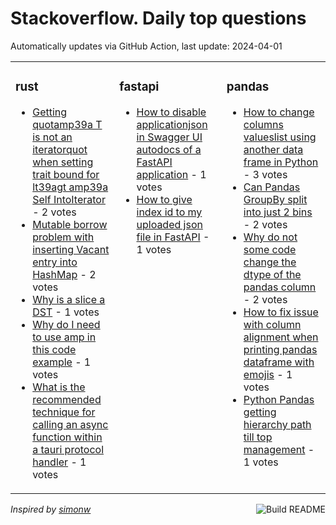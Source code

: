 # Stackoverflow. Daily top questions 

Automatically updates via GitHub Action, last update: <!-- date starts -->2024-04-01<!-- date ends -->


<table><tr><td valign="top" width="33%">

### rust
<!-- rust starts -->
* [Getting quotamp39a T is not an iteratorquot when setting trait bound for lt39agt amp39a Self IntoIterator](https://stackoverflow.com/questions/78254969/getting-a-t-is-not-an-iterator-when-setting-trait-bound-for-a-a-self) - 2 votes
* [Mutable borrow problem with inserting Vacant entry into HashMap](https://stackoverflow.com/questions/78250758/mutable-borrow-problem-with-inserting-vacant-entry-into-hashmap) - 2 votes
* [Why is a slice a DST](https://stackoverflow.com/questions/78251991/why-is-a-slice-a-dst) - 1 votes
* [Why do I need to use amp in this code example](https://stackoverflow.com/questions/78257406/why-do-i-need-to-use-in-this-code-example) - 1 votes
* [What is the recommended technique for calling an async function within a tauri protocol handler](https://stackoverflow.com/questions/78255320/what-is-the-recommended-technique-for-calling-an-async-function-within-a-tauri-p) - 1 votes
<!-- rust ends -->
</td><td valign="top" width="34%">


### fastapi
<!-- fastapi starts -->
* [How to disable applicationjson in Swagger UI autodocs of a FastAPI application](https://stackoverflow.com/questions/78254501/how-to-disable-application-json-in-swagger-ui-autodocs-of-a-fastapi-application) - 1 votes
* [How to give index id to my uploaded json file in FastAPI](https://stackoverflow.com/questions/78251078/how-to-give-index-id-to-my-uploaded-json-file-in-fastapi) - 1 votes
<!-- fastapi ends -->
</td><td valign="top" width="34%">


### pandas
<!-- pandas starts -->
* [How to change columns valueslist using another data frame in Python](https://stackoverflow.com/questions/78256965/how-to-change-columns-valueslist-using-another-data-frame-in-python) - 3 votes
* [Can Pandas GroupBy split into just 2 bins](https://stackoverflow.com/questions/78257779/can-pandas-groupby-split-into-just-2-bins) - 2 votes
* [Why do not some code change the dtype of the pandas column](https://stackoverflow.com/questions/78253976/why-do-not-some-code-change-the-dtype-of-the-pandas-column) - 2 votes
* [How to fix issue with column alignment when printing pandas dataframe with emojis](https://stackoverflow.com/questions/78253728/how-to-fix-issue-with-column-alignment-when-printing-pandas-dataframe-with-emoji) - 1 votes
* [Python Pandas getting hierarchy path till top management](https://stackoverflow.com/questions/78251372/python-pandas-getting-hierarchy-path-till-top-management) - 1 votes
<!-- pandas ends -->
</td></tr></table>

<a href="https://github.com/hp0404/hp0404/actions"><img src="https://github.com/hp0404/hp0404/workflows/Build%20README/badge.svg" align="right" alt="Build README"></a> <p>*Inspired by  [simonw](https://github.com/simonw/simonw)*</p>
